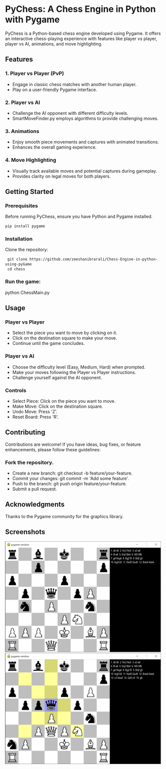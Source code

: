 # PyChess: A Chess Engine in Python with Pygame

PyChess is a Python-based chess engine developed using Pygame. It offers an interactive chess-playing experience with features like player vs player, player vs AI, animations, and move highlighting.

## Features

### 1. Player vs Player (PvP)
   - Engage in classic chess matches with another human player.
   - Play on a user-friendly Pygame interface.

### 2. Player vs AI
   - Challenge the AI opponent with different difficulty levels.
   - SmartMoveFinder.py employs algorithms to provide challenging moves.

### 3. Animations
   - Enjoy smooth piece movements and captures with animated transitions.
   - Enhances the overall gaming experience.

### 4. Move Highlighting
   - Visually track available moves and potential captures during gameplay.
   - Provides clarity on legal moves for both players.

## Getting Started

### Prerequisites

Before running PyChess, ensure you have Python and Pygame installed.

```bash
pip install pygame
```

### Installation
Clone the repository:
```
 git clone https://github.com/zeeshanibrarali/Chess-Engine-in-python-using-pyGame
 cd chess
```
### Run the game:
python ChessMain.py

## Usage
### Player vs Player
 - Select the piece you want to move by clicking on it.
 - Click on the destination square to make your move.
 - Continue until the game concludes.

### Player vs AI
 - Choose the difficulty level (Easy, Medium, Hard) when prompted.
 - Make your moves following the Player vs Player instructions.
 - Challenge yourself against the AI opponent.

### Controls
 - Select Piece: Click on the piece you want to move.
 - Make Move: Click on the destination square.
 - Undo Move: Press 'Z'.
 - Reset Board: Press 'R'.

## Contributing
Contributions are welcome! If you have ideas, bug fixes, or feature enhancements, please follow these guidelines:

### Fork the repository.
 - Create a new branch: git checkout -b feature/your-feature.
 - Commit your changes: git commit -m 'Add some feature'.
 - Push to the branch: git push origin feature/your-feature.
 - Submit a pull request.

## Acknowledgments
Thanks to the Pygame community for the graphics library.

## Screenshots

![main page](chess/screenshots/img.png)
![main page with highlighting](chess/screenshots/img_1.png)



